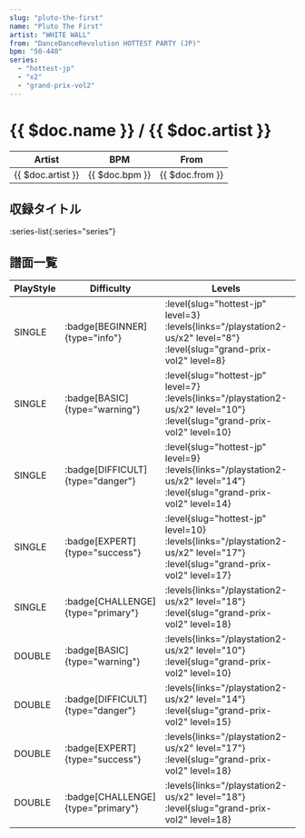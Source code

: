 ```yaml
---
slug: "pluto-the-first"
name: "Pluto The First"
artist: "WHITE WALL"
from: "DanceDanceRevolution HOTTEST PARTY (JP)"
bpm: "50-440"
series:
  - "hottest-jp"
  - "x2"
  - "grand-prix-vol2"
---
```


# {{ $doc.name }} / {{ $doc.artist }}

|Artist|BPM|From|
|------|---|----|
|{{ $doc.artist }}|{{ $doc.bpm }}|{{ $doc.from }}|

## 収録タイトル

:series-list{:series="series"}

## 譜面一覧

|PlayStyle|Difficulty|Levels|Notes|Movie|
|---------|----------|------|-----|-----|
|SINGLE| :badge[BEGINNER]{type="info"}|<div class="field is-grouped is-grouped-multiline"> :level{slug="hottest-jp" level=3} :levels{links="/playstation2-us/x2" level="8"} :level{slug="grand-prix-vol2" level=8}</div>|117/2||
|SINGLE| :badge[BASIC]{type="warning"}|<div class="field is-grouped is-grouped-multiline"> :level{slug="hottest-jp" level=7} :levels{links="/playstation2-us/x2" level="10"} :level{slug="grand-prix-vol2" level=10}</div>|201/20||
|SINGLE| :badge[DIFFICULT]{type="danger"}|<div class="field is-grouped is-grouped-multiline"> :level{slug="hottest-jp" level=9} :levels{links="/playstation2-us/x2" level="14"} :level{slug="grand-prix-vol2" level=14}</div>|395/11||
|SINGLE| :badge[EXPERT]{type="success"}|<div class="field is-grouped is-grouped-multiline"> :level{slug="hottest-jp" level=10} :levels{links="/playstation2-us/x2" level="17"} :level{slug="grand-prix-vol2" level=17}</div>|525/2||
|SINGLE| :badge[CHALLENGE]{type="primary"}|<div class="field is-grouped is-grouped-multiline"> :levels{links="/playstation2-us/x2" level="18"} :level{slug="grand-prix-vol2" level=18}</div>|481/2(57)||
|DOUBLE| :badge[BASIC]{type="warning"}|<div class="field is-grouped is-grouped-multiline"> :levels{links="/playstation2-us/x2" level="10"} :level{slug="grand-prix-vol2" level=10}</div>|211/2||
|DOUBLE| :badge[DIFFICULT]{type="danger"}|<div class="field is-grouped is-grouped-multiline"> :levels{links="/playstation2-us/x2" level="14"} :level{slug="grand-prix-vol2" level=15}</div>|390/2||
|DOUBLE| :badge[EXPERT]{type="success"}|<div class="field is-grouped is-grouped-multiline"> :levels{links="/playstation2-us/x2" level="17"} :level{slug="grand-prix-vol2" level=18}</div>|521/5||
|DOUBLE| :badge[CHALLENGE]{type="primary"}|<div class="field is-grouped is-grouped-multiline"> :levels{links="/playstation2-us/x2" level="18"} :level{slug="grand-prix-vol2" level=18}</div>|481/5(48)||
